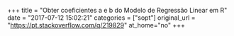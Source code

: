 +++
title = "Obter coeficientes a e b do Modelo de Regressão Linear em R"
date = "2017-07-12 15:02:21"
categories = ["sopt"]
original_url = "https://pt.stackoverflow.com/q/219829"
at_home="no"
+++

